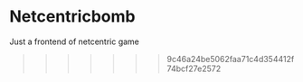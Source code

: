 # Netcentricbomb
Just a frontend of netcentric game
>>>>>>> 9c46a24be5062faa71c4d354412f74bcf27e2572
